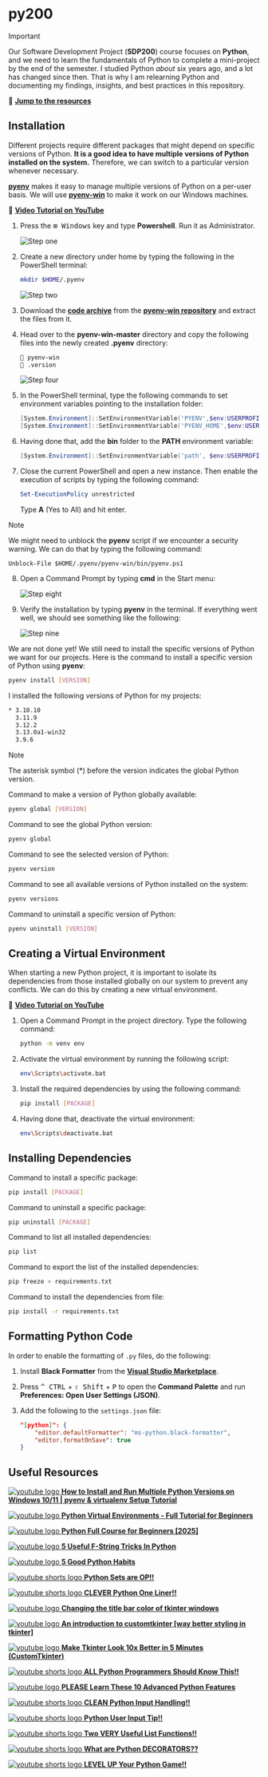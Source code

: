 # py200

> [!IMPORTANT]
> Our Software Development Project (**SDP200**) course focuses on **Python**, and we need to learn the fundamentals of Python to complete a mini-project by the end of the semester. I studied Python _about_ six years ago, and a lot has changed since then. That is why I am relearning Python and documenting my findings, insights, and best practices in this repository.

📌 [**Jump to the resources**](#useful-resources)

## Installation

Different projects require different packages that might depend on specific versions of Python. **It is a good idea to have multiple versions of Python installed on the system.** Therefore, we can switch to a particular version whenever necessary.

[**pyenv**](https://github.com/pyenv/pyenv) makes it easy to manage multiple versions of Python on a per-user basis. We will use [**pyenv-win**](https://github.com/pyenv-win/pyenv-win) to make it work on our Windows machines.

📌 [**Video Tutorial on YouTube**](https://youtu.be/HTx18uyyHw8?t=55)

1. Press the <kbd>⊞ Windows</kbd> key and type **Powershell**. Run it as Administrator.

    ![Step one](images/00.png)

2. Create a new directory under home by typing the following in the PowerShell terminal:

    ```bash
    mkdir $HOME/.pyenv
    ```

    ![Step two](images/01.png)

3. Download the [**code archive**](https://github.com/pyenv-win/pyenv-win/archive/refs/heads/master.zip) from the [**pyenv-win repository**](https://github.com/pyenv-win/pyenv-win) and extract the files from it.

4. Head over to the **pyenv-win-master** directory and copy the following files into the newly created **.pyenv** directory:

    ```bash
    📁 pyenv-win
    📄 .version
    ```

    ![Step four](images/02.png)

5. In the PowerShell terminal, type the following commands to set environment variables pointing to the installation folder:

    ```powershell
    [System.Environment]::SetEnvironmentVariable('PYENV',$env:USERPROFILE + "\.pyenv\pyenv-win\","User")
    [System.Environment]::SetEnvironmentVariable('PYENV_HOME',$env:USERPROFILE + "\.pyenv\pyenv-win\","User")
    ```

6. Having done that, add the **bin** folder to the **PATH** environment variable:

    ```powershell
    [System.Environment]::SetEnvironmentVariable('path', $env:USERPROFILE + "\.pyenv\pyenv-win\bin;" + $env:USERPROFILE + "\.pyenv\pyenv-win\shims;" + [System.Environment]::GetEnvironmentVariable('path', "User"),"User")
    ```

7. Close the current PowerShell and open a new instance. Then enable the execution of scripts by typing the following command:
    ```powershell
    Set-ExecutionPolicy unrestricted
    ```
    Type **A** (Yes to All) and hit enter.

> [!NOTE]
> We might need to unblock the **pyenv** script if we encounter a security warning. We can do that by typing the following command:
>
> ```
> Unblock-File $HOME/.pyenv/pyenv-win/bin/pyenv.ps1
> ```

8. Open a Command Prompt by typing **cmd** in the Start menu:

    ![Step eight](images/03.png)

9. Verify the installation by typing **pyenv** in the terminal. If everything went well, we should see something like the following:

    ![Step nine](images/04.png)

We are not done yet! We still need to install the specific versions of Python we want for our projects. Here is the command to install a specific version of Python using **pyenv**:

```bash
pyenv install [VERSION]
```

I installed the following versions of Python for my projects:

```bash
* 3.10.10
  3.11.9
  3.12.2
  3.13.0a1-win32
  3.9.6
```

> [!NOTE]
> The asterisk symbol (\*) before the version indicates the global Python version.

Command to make a version of Python globally available:

```bash
pyenv global [VERSION]
```

Command to see the global Python version:

```bash
pyenv global
```

Command to see the selected version of Python:

```bash
pyenv version
```

Command to see all available versions of Python installed on the system:

```bash
pyenv versions
```

Command to uninstall a specific version of Python:

```bash
pyenv uninstall [VERSION]
```

## Creating a Virtual Environment

When starting a new Python project, it is important to isolate its dependencies from those installed globally on our system to prevent any conflicts. We can do this by creating a new virtual environment.

📌 [**Video Tutorial on YouTube**](https://youtu.be/Y21OR1OPC9A?t=47)

1. Open a Command Prompt in the project directory. Type the following command:

    ```bash
    python -m venv env
    ```

2. Activate the virtual environment by running the following script:

    ```bash
    env\Scripts\activate.bat
    ```

3. Install the required dependencies by using the following command:

    ```bash
    pip install [PACKAGE]
    ```

4. Having done that, deactivate the virtual environment:

    ```bash
    env\Scripts\deactivate.bat
    ```

## Installing Dependencies

Command to install a specific package:

```bash
pip install [PACKAGE]
```

Command to uninstall a specific package:

```bash
pip uninstall [PACKAGE]
```

Command to list all installed dependencies:

```bash
pip list
```

Command to export the list of the installed dependencies:

```bash
pip freeze > requirements.txt
```

Command to install the dependencies from file:

```bash
pip install -r requirements.txt
```

## Formatting Python Code

In order to enable the formatting of `.py` files, do the following:

1. Install **Black Formatter** from the [**Visual Studio Marketplace**](https://marketplace.visualstudio.com/items?itemName=ms-python.black-formatter).

2. Press <kbd>^ CTRL</kbd> + <kbd>⇧ Shift</kbd> + <kbd>P</kbd> to open the **Command Palette** and run **Preferences: Open User Settings (JSON)**.

3. Add the following to the `settings.json` file:
    ```json
    "[python]": {
        "editor.defaultFormatter": "ms-python.black-formatter",
        "editor.formatOnSave": true
    }
    ```

## Useful Resources

[![youtube logo](./images/yt.svg) **How to Install and Run Multiple Python Versions on Windows 10/11 | pyenv & virtualenv Setup Tutorial**](https://www.youtube.com/watch?v=HTx18uyyHw8)

[![youtube logo](./images/yt.svg) **Python Virtual Environments - Full Tutorial for Beginners**](https://www.youtube.com/watch?v=Y21OR1OPC9A)

[![youtube logo](./images/yt.svg) **Python Full Course for Beginners [2025]**](https://www.youtube.com/watch?v=K5KVEU3aaeQ)

[![youtube logo](./images/yt.svg) **5 Useful F-String Tricks In Python**](https://www.youtube.com/watch?v=EoNOWVYKyo0)

[![youtube logo](./images/yt.svg) **5 Good Python Habits**](https://www.youtube.com/watch?v=I72uD8ED73U)

[![youtube shorts logo](./images/yts.svg) **Python Sets are OP!!**](https://www.youtube.com/shorts/32XIgqI3E0I)

[![youtube shorts logo](./images/yts.svg) **CLEVER Python One Liner!!**](https://www.youtube.com/shorts/-VuLJVt-FXw)

[![youtube logo](./images/yt.svg) **Changing the title bar color of tkinter windows**](https://www.youtube.com/watch?v=36PpT4Z22Os)

[![youtube logo](./images/yt.svg) **An introduction to customtkinter [way better styling in tkinter]**](https://www.youtube.com/watch?v=MvzK9Oguxcg)

[![youtube logo](./images/yt.svg) **Make Tkinter Look 10x Better in 5 Minutes (CustomTkinter)**](https://www.youtube.com/watch?v=Miydkti_QVE)

[![youtube shorts logo](./images/yts.svg) **ALL Python Programmers Should Know This!!**](https://www.youtube.com/shorts/g9fIWtSexLs)

[![youtube logo](./images/yt.svg) **PLEASE Learn These 10 Advanced Python Features**](https://youtu.be/6ViGc5NgdSw)

[![youtube shorts logo](./images/yts.svg) **CLEAN Python Input Handling!!**](https://www.youtube.com/watch?v=-Xswnq39Q3M)

[![youtube shorts logo](./images/yts.svg) **Python User Input Tip!!**](https://www.youtube.com/watch?v=45A3zjM_09U)

[![youtube shorts logo](./images/yts.svg) **Two VERY Useful List Functions!!**](https://www.youtube.com/watch?v=b-bTjOLmwcc)

[![youtube shorts logo](./images/yts.svg) **What are Python DECORATORS??**](https://www.youtube.com/watch?v=n-Rf3EJ_WaU)

[![youtube shorts logo](./images/yts.svg) **LEVEL UP Your Python Game!!**](https://www.youtube.com/watch?v=Ht_LdGroNZE)
